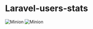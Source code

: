 # Laravel-users-stats

![Minion](https://img.shields.io/badge/laravel-7.x-green)
![Minion](https://img.shields.io/badge/laravel-7.x-green)
